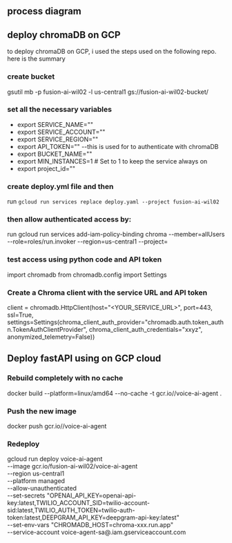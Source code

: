 ## process diagram


## deploy chromaDB on GCP

to deploy chromaDB on GCP, i used the steps used on the following repo. here is the summary

### create bucket
gsutil mb -p fusion-ai-wil02 -l us-central1  gs://fusion-ai-wil02-bucket/

### set all the necessary variables
* export SERVICE_NAME=""
* export SERVICE_ACCOUNT=""
* export SERVICE_REGION=""
* export API_TOKEN="" --this is used for to authenticate with chromaDB
* export BUCKET_NAME=""
* export MIN_INSTANCES=1  # Set to 1 to keep the service always on
* export project_id=""

### create deploy.yml file and then
run `gcloud run services replace deploy.yaml --project fusion-ai-wil02`

### then allow authenticated access by:
run
 gcloud run services add-iam-policy-binding chroma    --member=allUsers --role=roles/run.invoker --region=us-central1 --project=<project-id>

### test access using python code and API token

import chromadb
from chromadb.config import Settings

### Create a Chroma client with the service URL and API token

client = chromadb.HttpClient(host="<YOUR_SERVICE_URL>", port=443, ssl=True,
        settings=Settings(chroma_client_auth_provider="chromadb.auth.token_authn.TokenAuthClientProvider",
        chroma_client_auth_credentials="xxyz",
        anonymized_telemetry=False))

## Deploy fastAPI using on GCP cloud

### Rebuild completely with no cache
docker build --platform=linux/amd64 --no-cache -t gcr.io/<project-id>/voice-ai-agent .

### Push the new image
docker push gcr.io/<project-id>/voice-ai-agent

### Redeploy

gcloud run deploy voice-ai-agent \
  --image gcr.io/fusion-ai-wil02/voice-ai-agent \
  --region us-central1 \
  --platform managed \
  --allow-unauthenticated \
  --set-secrets "OPENAI_API_KEY=openai-api-key:latest,TWILIO_ACCOUNT_SID=twilio-account-sid:latest,TWILIO_AUTH_TOKEN=twilio-auth-token:latest,DEEPGRAM_API_KEY=deepgram-api-key:latest" \
  --set-env-vars "CHROMADB_HOST=chroma-xxx.run.app" \
  --service-account voice-agent-sa@<project-id>.iam.gserviceaccount.com


